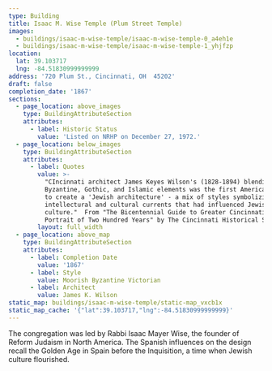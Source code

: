 ```yaml
---
type: Building
title: Isaac M. Wise Temple (Plum Street Temple)
images:
  - buildings/isaac-m-wise-temple/isaac-m-wise-temple-0_a4eh1e
  - buildings/isaac-m-wise-temple/isaac-m-wise-temple-1_yhjfzp
location:
  lat: 39.103717
  lng: -84.51830999999999
address: '720 Plum St., Cincinnati, OH  45202'
draft: false
completion_date: '1867'
sections:
  - page_location: above_images
    type: BuildingAttributeSection
    attributes:
      - label: Historic Status
        value: 'Listed on NRHP on December 27, 1972.'
  - page_location: below_images
    type: BuildingAttributeSection
    attributes:
      - label: Quotes
        value: >-
          "CIncinnati architect James Keyes Wilson's (1828-1894) blending of
          Byzantine, Gothic, and Islamic elements was the first American attempt
          to create a 'Jewish architecture' - a mix of styles symbolizing the
          intellectural and cultural currents that had influenced Jewish
          culture."  From "The Bicentennial Guide to Greater Cincinnati: A
          Portrait of Two Hundred Years" by The Cincinnati Historical Society.
        layout: full_width
  - page_location: above_map
    type: BuildingAttributeSection
    attributes:
      - label: Completion Date
        value: '1867'
      - label: Style
        value: Moorish Byzantine Victorian
      - label: Architect
        value: James K. Wilson
static_map: buildings/isaac-m-wise-temple/static-map_vxcb1x
static_map_cache: '{"lat":39.103717,"lng":-84.51830999999999}'
---
```


The congregation was led by Rabbi Isaac Mayer Wise, the founder of Reform Judaism in North America. The Spanish influences on the design recall the Golden Age in Spain before the Inquisition, a time when Jewish culture flourished.
